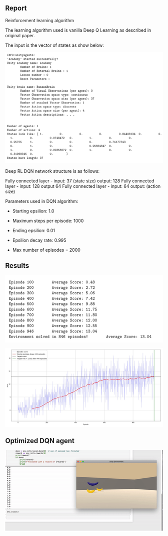 ## Report
Reinforcement learning algorithm

The learning algorithm used is vanilla Deep Q Learning as described in original paper. 

The input is the vector of states as show below:


![](action_space.png)

Deep RL DQN network structure is as follows:

Fully connected layer - input: 37 (state size) output: 128
Fully connected layer - input: 128 output 64
Fully connected layer - input: 64 output: (action size)

Parameters used in DQN algorithm:
- Starting epsilion: 1.0

- Maximum steps per episode: 1000

- Ending epsilion: 0.01

- Epsilion decay rate: 0.995

- Max number of episodes = 2000
## Results

![](Episode_training.png)

![](Result_episodic_scores.jpg)

## Optimized DQN agent
![](Deep_RL_dqn.gif)

